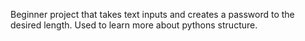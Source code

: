 Beginner project that takes text inputs and creates a password to the desired length.
Used to learn more about pythons structure.